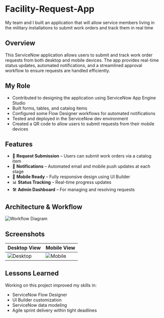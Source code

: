 # Facility-Request-App
My team and I built an application that will allow service members living in the military installations to submit work orders and track them in real time  

## Overview
This ServiceNow application allows users to submit and track work order requests from both desktop and mobile devices. The app provides real-time status updates, automated notifications, and a streamlined approval workflow to ensure requests are handled efficiently.

## My Role
- Contributed to designing the application using ServiceNow App Engine Studio
- Built forms, tables, and catalog items
- Configured some Flow Designer workflows for automated notifications
- Tested and deployed in the ServiceNow dev environment
- Created a QR code to allow users to submit requests from their mobile devices

## Features
- 📩 **Request Submission** – Users can submit work orders via a catalog item
- 🔔 **Notifications** – Automated email and mobile push updates at each stage
- 📱 **Mobile Ready** – Fully responsive design using UI Builder
- 📊 **Status Tracking** – Real-time progress updates
- 🛠 **Admin Dashboard** – For managing and resolving requests

## Architecture & Workflow
![Workflow Diagram](docs/architecture.png)

## Screenshots
| Desktop View | Mobile View |
|--------------|-------------|
| ![Desktop](docs/screenshots/desktop.png) | ![Mobile](docs/screenshots/mobile.png) |

## Lessons Learned
Working on this project improved my skills in:
- ServiceNow Flow Designer
- UI Builder customization
- ServiceNow data modeling
- Agile sprint delivery within tight deadlines
